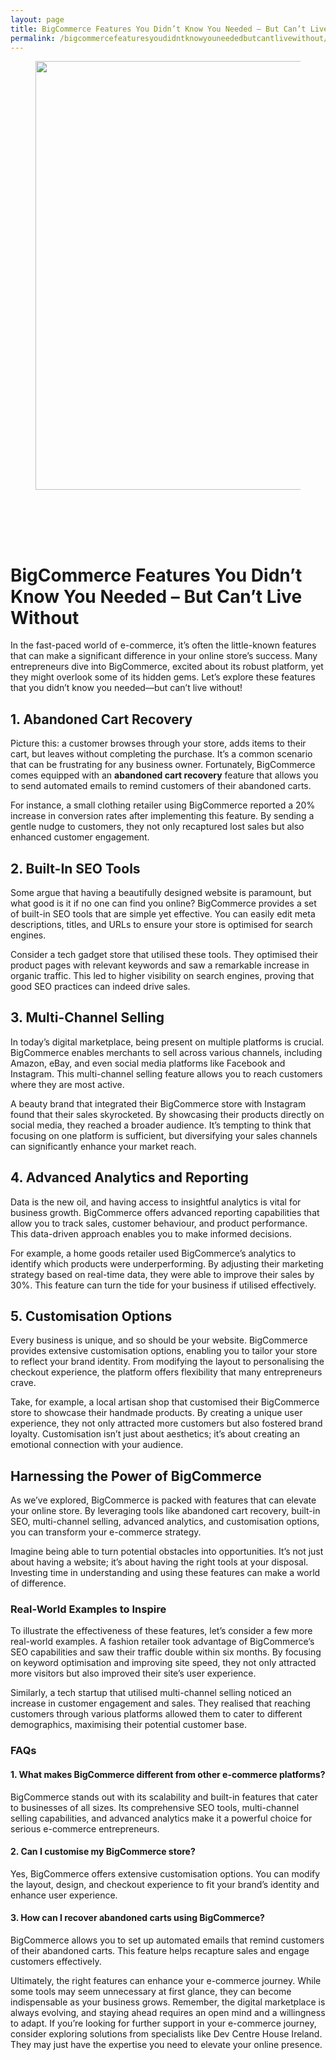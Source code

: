 ```yaml
---
layout: page
title: BigCommerce Features You Didn’t Know You Needed – But Can’t Live Without
permalink: /bigcommercefeaturesyoudidntknowyouneededbutcantlivewithout/
---
```



<div class="wp-block-columns alignwide is-layout-flex wp-container-core-columns-is-layout-8ba3830c wp-block-columns-is-layout-flex" style="margin-top:0;margin-bottom:0;padding-right:0;padding-left:0">
<div class="wp-block-column is-layout-flow wp-block-column-is-layout-flow" style="flex-basis:70%">
<div class="wp-block-group has-global-padding is-layout-constrained wp-block-group-is-layout-constrained"><figure class="alignwide wp-block-post-featured-image" style="padding-bottom:2vh;"><img alt="" class="attachment-post-thumbnail size-post-thumbnail wp-post-image" decoding="async" fetchpriority="high" height="686" sizes="(max-width: 1200px) 100vw, 1200px" src="https://www.devcentrehouse.eu/blogs/wp-content/uploads/2025/08/featured-1754397066204.jpg" srcset="https://www.devcentrehouse.eu/blogs/wp-content/uploads/2025/08/featured-1754397066204.jpg 1200w, https://www.devcentrehouse.eu/blogs/wp-content/uploads/2025/08/featured-1754397066204-300x172.jpg 300w, https://www.devcentrehouse.eu/blogs/wp-content/uploads/2025/08/featured-1754397066204-1024x585.jpg 1024w, https://www.devcentrehouse.eu/blogs/wp-content/uploads/2025/08/featured-1754397066204-768x439.jpg 768w" style="border-radius:0px;object-fit:cover;" width="1200"/></figure>
<h1 class="alignwide wp-block-post-title has-x-large-font-size">BigCommerce Features You Didn’t Know You Needed – But Can’t Live Without</h1>
<div aria-hidden="true" class="wp-block-spacer" style="height:var(--wp--preset--spacing--10)"></div>
</div>
<div class="wp-block-group has-global-padding is-layout-constrained wp-block-group-is-layout-constrained"><div class="entry-content alignwide wp-block-post-content has-global-padding is-layout-constrained wp-container-core-post-content-is-layout-a5dd074b wp-block-post-content-is-layout-constrained"><p>In the fast-paced world of e-commerce, it’s often the little-known features that can make a significant difference in your online store’s success. Many entrepreneurs dive into BigCommerce, excited about its robust platform, yet they might overlook some of its hidden gems. Let’s explore these features that you didn’t know you needed—but can’t live without!</p>
<h2>1. Abandoned Cart Recovery</h2>
<p>Picture this: a customer browses through your store, adds items to their cart, but leaves without completing the purchase. It’s a common scenario that can be frustrating for any business owner. Fortunately, BigCommerce comes equipped with an <strong>abandoned cart recovery</strong> feature that allows you to send automated emails to remind customers of their abandoned carts.</p>
<p>For instance, a small clothing retailer using BigCommerce reported a 20% increase in conversion rates after implementing this feature. By sending a gentle nudge to customers, they not only recaptured lost sales but also enhanced customer engagement.</p>
<h2>2. Built-In SEO Tools</h2>
<p>Some argue that having a beautifully designed website is paramount, but what good is it if no one can find you online? BigCommerce provides a set of built-in SEO tools that are simple yet effective. You can easily edit meta descriptions, titles, and URLs to ensure your store is optimised for search engines.</p>
<p>Consider a tech gadget store that utilised these tools. They optimised their product pages with relevant keywords and saw a remarkable increase in organic traffic. This led to higher visibility on search engines, proving that good SEO practices can indeed drive sales.</p>
<h2>3. Multi-Channel Selling</h2>
<p>In today’s digital marketplace, being present on multiple platforms is crucial. BigCommerce enables merchants to sell across various channels, including Amazon, eBay, and even social media platforms like Facebook and Instagram. This multi-channel selling feature allows you to reach customers where they are most active.</p>
<p>A beauty brand that integrated their BigCommerce store with Instagram found that their sales skyrocketed. By showcasing their products directly on social media, they reached a broader audience. It’s tempting to think that focusing on one platform is sufficient, but diversifying your sales channels can significantly enhance your market reach.</p>
<h2>4. Advanced Analytics and Reporting</h2>
<p>Data is the new oil, and having access to insightful analytics is vital for business growth. BigCommerce offers advanced reporting capabilities that allow you to track sales, customer behaviour, and product performance. This data-driven approach enables you to make informed decisions.</p>
<p>For example, a home goods retailer used BigCommerce’s analytics to identify which products were underperforming. By adjusting their marketing strategy based on real-time data, they were able to improve their sales by 30%. This feature can turn the tide for your business if utilised effectively.</p>
<h2>5. Customisation Options</h2>
<p>Every business is unique, and so should be your website. BigCommerce provides extensive customisation options, enabling you to tailor your store to reflect your brand identity. From modifying the layout to personalising the checkout experience, the platform offers flexibility that many entrepreneurs crave.</p>
<p>Take, for example, a local artisan shop that customised their BigCommerce store to showcase their handmade products. By creating a unique user experience, they not only attracted more customers but also fostered brand loyalty. Customisation isn’t just about aesthetics; it’s about creating an emotional connection with your audience.</p>
<h2>Harnessing the Power of BigCommerce</h2>
<p>As we’ve explored, BigCommerce is packed with features that can elevate your online store. By leveraging tools like abandoned cart recovery, built-in SEO, multi-channel selling, advanced analytics, and customisation options, you can transform your e-commerce strategy.</p>
<p>Imagine being able to turn potential obstacles into opportunities. It’s not just about having a website; it’s about having the right tools at your disposal. Investing time in understanding and using these features can make a world of difference.</p>
<h3>Real-World Examples to Inspire</h3>
<p>To illustrate the effectiveness of these features, let’s consider a few more real-world examples. A fashion retailer took advantage of BigCommerce’s SEO capabilities and saw their traffic double within six months. By focusing on keyword optimisation and improving site speed, they not only attracted more visitors but also improved their site’s user experience.</p>
<p>Similarly, a tech startup that utilised multi-channel selling noticed an increase in customer engagement and sales. They realised that reaching customers through various platforms allowed them to cater to different demographics, maximising their potential customer base.</p>
<h3>FAQs</h3>
<h4>1. What makes BigCommerce different from other e-commerce platforms?</h4>
<p>BigCommerce stands out with its scalability and built-in features that cater to businesses of all sizes. Its comprehensive SEO tools, multi-channel selling capabilities, and advanced analytics make it a powerful choice for serious e-commerce entrepreneurs.</p>
<h4>2. Can I customise my BigCommerce store?</h4>
<p>Yes, BigCommerce offers extensive customisation options. You can modify the layout, design, and checkout experience to fit your brand’s identity and enhance user experience.</p>
<h4>3. How can I recover abandoned carts using BigCommerce?</h4>
<p>BigCommerce allows you to set up automated emails that remind customers of their abandoned carts. This feature helps recapture sales and engage customers effectively.</p>
<p>Ultimately, the right features can enhance your e-commerce journey. While some tools may seem unnecessary at first glance, they can become indispensable as your business grows. Remember, the digital marketplace is always evolving, and staying ahead requires an open mind and a willingness to adapt. If you’re looking for further support in your e-commerce journey, consider exploring solutions from specialists like Dev Centre House Ireland. They may just have the expertise you need to elevate your online presence.</p>
</div></div>
</div>
<div class="wp-block-column is-layout-flow wp-block-column-is-layout-flow" style="flex-basis:30%"></div>
</div>
